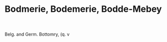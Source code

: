 ---
title: Bodmerie, Bodemerie, Bodde-Mebey
letter: B
permalink: "/definitions/bld-bodmerie-bodemerie-bodde-mebey.html"
body: Belg. and Germ. Bottomry, (q. v
published_at: '2018-07-07'
source: Black's Law Dictionary 2nd Ed (1910)
layout: post
---